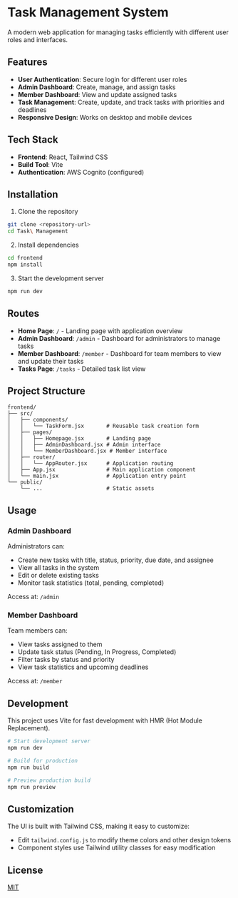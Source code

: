 # Task Management System

A modern web application for managing tasks efficiently with different user roles and interfaces.

## Features

- **User Authentication**: Secure login for different user roles
- **Admin Dashboard**: Create, manage, and assign tasks
- **Member Dashboard**: View and update assigned tasks
- **Task Management**: Create, update, and track tasks with priorities and deadlines
- **Responsive Design**: Works on desktop and mobile devices

## Tech Stack

- **Frontend**: React, Tailwind CSS
- **Build Tool**: Vite
- **Authentication**: AWS Cognito (configured)

## Installation

1. Clone the repository
```bash
git clone <repository-url>
cd Task\ Management
```

2. Install dependencies
```bash
cd frontend
npm install
```

3. Start the development server
```bash
npm run dev
```

## Routes

- **Home Page**: `/` - Landing page with application overview
- **Admin Dashboard**: `/admin` - Dashboard for administrators to manage tasks
- **Member Dashboard**: `/member` - Dashboard for team members to view and update their tasks
- **Tasks Page**: `/tasks` - Detailed task list view

## Project Structure

```
frontend/
├── src/
│   ├── components/
│   │   └── TaskForm.jsx       # Reusable task creation form
│   ├── pages/
│   │   ├── Homepage.jsx       # Landing page
│   │   ├── AdminDashboard.jsx # Admin interface
│   │   └── MemberDashboard.jsx # Member interface
│   ├── router/
│   │   └── AppRouter.jsx      # Application routing
│   ├── App.jsx                # Main application component
│   └── main.jsx               # Application entry point
└── public/
    └── ...                    # Static assets
```

## Usage

### Admin Dashboard

Administrators can:
- Create new tasks with title, status, priority, due date, and assignee
- View all tasks in the system
- Edit or delete existing tasks
- Monitor task statistics (total, pending, completed)

Access at: `/admin`

### Member Dashboard

Team members can:
- View tasks assigned to them
- Update task status (Pending, In Progress, Completed)
- Filter tasks by status and priority
- View task statistics and upcoming deadlines

Access at: `/member`

## Development

This project uses Vite for fast development with HMR (Hot Module Replacement).

```bash
# Start development server
npm run dev

# Build for production
npm run build

# Preview production build
npm run preview
```

## Customization

The UI is built with Tailwind CSS, making it easy to customize:

- Edit `tailwind.config.js` to modify theme colors and other design tokens
- Component styles use Tailwind utility classes for easy modification

## License

[MIT](LICENSE)